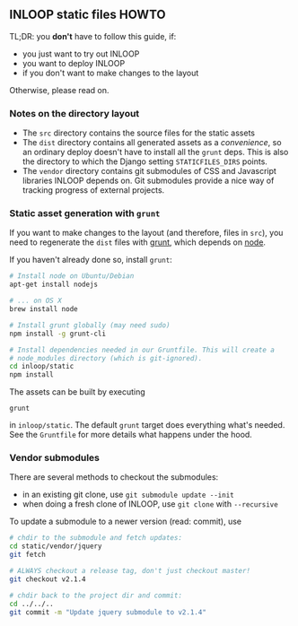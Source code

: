 ## INLOOP static files HOWTO

TL;DR: you **don't** have to follow this guide, if:

- you just want to try out INLOOP
- you want to deploy INLOOP
- if you don't want to make changes to the layout

Otherwise, please read on.


### Notes on the directory layout

- The `src` directory contains the source files for the static assets
- The `dist` directory contains all generated assets as a *convenience*, so an
  ordinary deploy doesn't have to install all the `grunt` deps. This is also
  the directory to which the Django setting `STATICFILES_DIRS` points.
- The `vendor` directory contains git submodules of CSS and Javascript libraries
  INLOOP depends on. Git submodules provide a nice way of tracking progress of
  external projects.


### Static asset generation with `grunt`

If you want to make changes to the layout (and therefore, files in `src`), you
need to regenerate the `dist` files with [grunt][], which depends on [node][].

If you haven't already done so, install `grunt`:

```bash
# Install node on Ubuntu/Debian
apt-get install nodejs

# ... on OS X
brew install node

# Install grunt globally (may need sudo)
npm install -g grunt-cli

# Install dependencies needed in our Gruntfile. This will create a
# node_modules directory (which is git-ignored).
cd inloop/static
npm install
```

The assets can be built by executing

    grunt

in `inloop/static`. The default `grunt` target does everything what's needed.
See the `Gruntfile` for more details what happens under the hood.


### Vendor submodules

There are several methods to checkout the submodules:

 - in an existing git clone, use `git submodule update --init`
 - when doing a fresh clone of INLOOP, use `git clone` with `--recursive`

To update a submodule to a newer version (read: commit), use

```bash
# chdir to the submodule and fetch updates:
cd static/vendor/jquery
git fetch

# ALWAYS checkout a release tag, don't just checkout master!
git checkout v2.1.4

# chdir back to the project dir and commit:
cd ../../..
git commit -m "Update jquery submodule to v2.1.4"
```

[grunt]: http://gruntjs.com
[node]: https://nodejs.org
